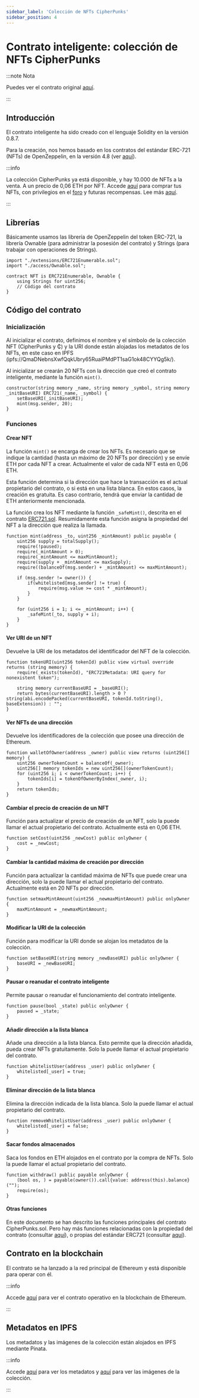 ```yaml
---
sidebar_label: 'Colección de NFTs CipherPunks'
sidebar_position: 4
---
```


# Contrato inteligente: colección de NFTs CipherPunks

:::note Nota

Puedes ver el contrato original [aquí](https://github.com/CipherShop/core/tree/master/contracts/CipherPunks.sol).

:::

## Introducción

El contrato inteligente ha sido creado con el lenguaje Solidity en la versión 0.8.7.

Para la creación, nos hemos basado en los contratos del estándar ERC-721 (NFTs) de OpenZeppelin, en la versión 4.8 (ver [aquí](https://github.com/OpenZeppelin/openzeppelin-contracts/tree/release-v4.8/contracts/token/ERC721)).

:::info

La colección CipherPunks ya está disponible, y hay 10.000 de NFTs a la venta. A un precio de 0,06 ETH por NFT. Accede [aquí](https://ciphershop.org/es/cipherpunks) para comprar tus NFTs, con privilegios en el [foro](https://forum.ciphershop.org) y futuras recompensas. Lee más [aquí](https://ciphershop.org/es/blog/the-forum).

:::

## Librerías

Básicamente usamos las librería de OpenZeppelin del token ERC-721, la librería Ownable (para administrar la posesión del contrato) y Strings (para trabajar con operaciones de Strings).

```
import "./extensions/ERC721Enumerable.sol";
import "./access/Ownable.sol";

contract NFT is ERC721Enumerable, Ownable {
    using Strings for uint256;
    // Código del contrato
}
```

## Código del contrato

### Inicialización

Al inicializar el contrato, definimos el nombre y el símbolo de la colección NFT (CipherPunks y ₵) y la URI donde están alojadas los metadatos de los NFTs, en este caso en IPFS (ipfs://QmaDNebnsXwfQqkUbry65RuaiPMdPT1saG1ok48CYYQg5k/).

Al inicializar se crearán 20 NFTs con la dirección que creó el contrato inteligente, mediante la función `mint()`.

```
constructor(string memory _name, string memory _symbol, string memory _initBaseURI) ERC721(_name, _symbol) {
    setBaseURI(_initBaseURI);
    mint(msg.sender, 20);
}
```

### Funciones

#### Crear NFT

La función `mint()` se encarga de crear los NFTs. Es necesario que se indique la cantidad (hasta un máximo de 20 NFTs por dirección) y se envíe ETH por cada NFT a crear. Actualmente el valor de cada NFT está en 0,06 ETH.

Esta función determina si la dirección que hace la transacción es el actual propietario del contrato, o si está en una lista blanca. En estos casos, la creación es gratuita. Es caso contrario, tendrá que enviar la cantidad de ETH anteriormente mencionada.

La función crea los NFT mediante la función `_safeMint()`, descrita en el contrato [ERC721.sol](https://github.com/CipherShop/core/tree/master/contracts/ERC721.sol). Resumidamente esta función asigna la propiedad del NFT a la dirección que realiza la llamada.

```
function mint(address _to, uint256 _mintAmount) public payable {
    uint256 supply = totalSupply();
    require(!paused);
    require(_mintAmount > 0);
    require(_mintAmount <= maxMintAmount);
    require(supply + _mintAmount <= maxSupply);
    require((balanceOf(msg.sender) + _mintAmount) <= maxMintAmount);

    if (msg.sender != owner()) {
        if(whitelisted[msg.sender] != true) {
            require(msg.value >= cost * _mintAmount);
        }
    }

    for (uint256 i = 1; i <= _mintAmount; i++) {
        _safeMint(_to, supply + i);
    }
}
```

#### Ver URI de un NFT

Devuelve la URI de los metadatos del identificador del NFT de la colección.

```
function tokenURI(uint256 tokenId) public view virtual override returns (string memory) {
    require(_exists(tokenId), "ERC721Metadata: URI query for nonexistent token");

    string memory currentBaseURI = _baseURI();
    return bytes(currentBaseURI).length > 0 ? string(abi.encodePacked(currentBaseURI, tokenId.toString(), baseExtension)) : "";
}
```

#### Ver NFTs de una dirección

Devuelve los identificadores de la colección que posee una dirección de Ethereum.

```
function walletOfOwner(address _owner) public view returns (uint256[] memory) {
    uint256 ownerTokenCount = balanceOf(_owner);
    uint256[] memory tokenIds = new uint256[](ownerTokenCount);
    for (uint256 i; i < ownerTokenCount; i++) {
        tokenIds[i] = tokenOfOwnerByIndex(_owner, i);
    }
    return tokenIds;
}
```

#### Cambiar el precio de creación de un NFT

Función para actualizar el precio de creación de un NFT, solo la puede llamar el actual propietario del contrato. Actualmente está en 0,06 ETH.

```
function setCost(uint256 _newCost) public onlyOwner {
    cost = _newCost;
}
```

#### Cambiar la cantidad máxima de creación por dirección

Función para actualizar la cantidad máxima de NFTs que puede crear una dirección, solo la puede llamar el actual propietario del contrato. Actualmente está en 20 NFTs por dirección.

```
function setmaxMintAmount(uint256 _newmaxMintAmount) public onlyOwner {
    maxMintAmount = _newmaxMintAmount;
}
```

#### Modificar la URI de la colección

Función para modificar la URI donde se alojan los metadatos de la colección.

```
function setBaseURI(string memory _newBaseURI) public onlyOwner {
    baseURI = _newBaseURI;
}
```

#### Pausar o reanudar el contrato inteligente 

Permite pausar o reanudar el funcionamiento del contrato inteligente.

```
function pause(bool _state) public onlyOwner {
    paused = _state;
}
```

#### Añadir dirección a la lista blanca

Añade una dirección a la lista blanca. Esto permite que la dirección añadida, pueda crear NFTs gratuitamente. Solo la puede llamar el actual propietario del contrato.

```
function whitelistUser(address _user) public onlyOwner {
    whitelisted[_user] = true;
}
```

#### Eliminar dirección de la lista blanca

Elimina la dirección indicada de la lista blanca. Solo la puede llamar el actual propietario del contrato.

```
function removeWhitelistUser(address _user) public onlyOwner {
    whitelisted[_user] = false;
}
```

#### Sacar fondos almacenados

Saca los fondos en ETH alojados en el contrato por la compra de NFTs. Solo la puede llamar el actual propietario del contrato.

```
function withdraw() public payable onlyOwner {
    (bool os, ) = payable(owner()).call{value: address(this).balance}("");
    require(os);
}
```

#### Otras funciones

En este documento se han descrito las funciones principales del contrato CipherPunks.sol. Pero hay más funciones relacionadas con la propiedad del contrato (consultar [aquí](https://github.com/CipherShop/core/tree/master/contracts/access/Ownable.sol)), o propias del estándar ERC721 (consultar [aquí](https://github.com/CipherShop/core/tree/master/contracts/ERC721.sol)).

## Contrato en la blockchain

El contrato se ha lanzado a la red principal de Ethereum y está disponible para operar con él.

:::info

Accede [aquí](https://etherscan.io/address/0x19b9a91a07d5c539f0078768034530370a659d0e#code) para ver el contrato operativo en la blockchain de Ethereum.

:::

## Metadatos en IPFS

Los metadatos y las imágenes de la colección están alojados en IPFS mediante Pinata.

:::info

Accede [aquí](https://aquamarine-imaginative-pike-30.mypinata.cloud/ipfs/QmaDNebnsXwfQqkUbry65RuaiPMdPT1saG1ok48CYYQg5k/) para ver los metadatos y [aquí](https://aquamarine-imaginative-pike-30.mypinata.cloud/ipfs/QmVXWovu3MajR9L3n2M9wQogDbhoPFwfVA4ws17e7oZ1U9/) para ver las imágenes de la colección.

:::
